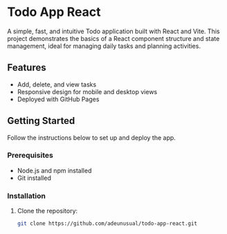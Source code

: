 # Todo App React

A simple, fast, and intuitive Todo application built with React and Vite. This project demonstrates the basics of a React component structure and state management, ideal for managing daily tasks and planning activities.

## Features
- Add, delete, and view tasks
- Responsive design for mobile and desktop views
- Deployed with GitHub Pages

## Getting Started

Follow the instructions below to set up and deploy the app.

### Prerequisites
- Node.js and npm installed
- Git installed

### Installation
1. Clone the repository:
   ```bash
   git clone https://github.com/adeunusual/todo-app-react.git
